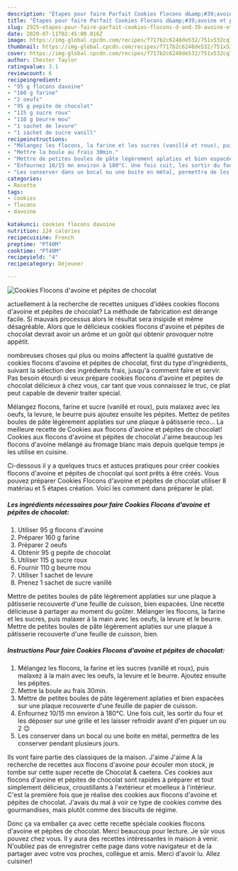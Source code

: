 ```yaml
---
description: "Étapes pour faire Parfait Cookies Flocons d&amp;#39;avoine et pépites de chocolat"
title: "Étapes pour faire Parfait Cookies Flocons d&amp;#39;avoine et pépites de chocolat"
slug: 2925-etapes-pour-faire-parfait-cookies-flocons-d-and-39-avoine-et-pepites-de-chocolat
date: 2020-07-11T02:45:00.816Z
image: https://img-global.cpcdn.com/recipes/f717b2c6248de532/751x532cq70/cookies-flocons-davoine-et-pepites-de-chocolat-photo-principale-de-la-recette.jpg
thumbnail: https://img-global.cpcdn.com/recipes/f717b2c6248de532/751x532cq70/cookies-flocons-davoine-et-pepites-de-chocolat-photo-principale-de-la-recette.jpg
cover: https://img-global.cpcdn.com/recipes/f717b2c6248de532/751x532cq70/cookies-flocons-davoine-et-pepites-de-chocolat-photo-principale-de-la-recette.jpg
author: Chester Taylor
ratingvalue: 3.1
reviewcount: 6
recipeingredient:
- "95 g flocons davoine"
- "160 g farine"
- "2 oeufs"
- "95 g pepite de chocolat"
- "115 g sucre roux"
- "110 g beurre mou"
- "1 sachet de levure"
- "1 sachet de sucre vanill"
recipeinstructions:
- "Mélangez les flocons, la farine et les sucres (vanillé et roux), puis malaxez à la main avec les oeufs, la levure et le beurre. Ajoutez ensuite les pépites."
- "Mettre la boule au frais 30min."
- "Mettre de petites boules de pâte légèrement aplaties et bien espacées sur une plaque recouverte d&#39;une feuille de papier de cuisson."
- "Enfournez 10/15 mn environ à 180°C. Une fois cuit, les sortir du four et les déposer sur une grille et les laisser refroidir avant d&#39;en piquer un ou 2 😉"
- "Les conserver dans un bocal ou une boite en métal, permettra de les conserver pendant plusieurs jours."
categories:
- Recette
tags:
- cookies
- flocons
- davoine

katakunci: cookies flocons davoine 
nutrition: 124 calories
recipecuisine: French
preptime: "PT40M"
cooktime: "PT40M"
recipeyield: "4"
recipecategory: Déjeuner

---
```



![Cookies Flocons d&#39;avoine et pépites de chocolat](https://img-global.cpcdn.com/recipes/f717b2c6248de532/751x532cq70/cookies-flocons-davoine-et-pepites-de-chocolat-photo-principale-de-la-recette.jpg)

actuellement à la recherche de recettes uniques d'idées cookies flocons d&#39;avoine et pépites de chocolat? La méthode de fabrication est dérange facile. Si mauvais processus alors le résultat sera insipide et même désagréable. Alors que le délicieux cookies flocons d&#39;avoine et pépites de chocolat devrait avoir un arôme et un goût qui obtenir provoquer notre appétit.

nombreuses choses qui plus ou moins affectent la qualité gustative de cookies flocons d&#39;avoine et pépites de chocolat, first du type d'ingrédients, suivant la sélection des ingrédients frais, jusqu'à comment faire et servir. Pas besoin étourdi si veux prépare cookies flocons d&#39;avoine et pépites de chocolat délicieux à chez vous, car tant que vous connaissez le truc, ce plat peut capable de devenir traiter spécial.

Mélangez flocons, farine et sucre (vanillé et roux), puis malaxez avec les oeufs, la levure, le beurre puis ajoutez ensuite les pépites. Mettez de petites boules de pâte légèrement applaties sur une plaque à pâtisserie reco… La meilleure recette de Cookies aux flocons d&#39;avoine et pépites de chocolat! Cookies aux flocons d&#39;avoine et pépites de chocolat J&#39;aime beaucoup les flocons d&#39;avoine mélangé au fromage blanc mais depuis quelque temps je les utilise en cuisine.


Ci-dessous il y a quelques trucs et astuces pratiques pour créer cookies flocons d&#39;avoine et pépites de chocolat qui sont prêts à être créés. Vous pouvez préparer Cookies Flocons d&#39;avoine et pépites de chocolat utiliser 8 matériau et 5 étapes création. Voici les comment dans préparer le plat.

<!--inarticleads1-->

##### Les ingrédients nécessaires pour faire Cookies Flocons d&#39;avoine et pépites de chocolat:

1. Utiliser 95 g flocons d&#39;avoine
1. Préparer 160 g farine
1. Préparer 2 oeufs
1. Obtenir 95 g pepite de chocolat
1. Utiliser 115 g sucre roux
1. Fournir 110 g beurre mou
1. Utiliser 1 sachet de levure
1. Prenez 1 sachet de sucre vanillé


Mettre de petites boules de pâte légèrement applaties sur une plaque à pâtisserie recouverte d&#39;une feuille de cuisson, bien espacées. Une recette délicieuse à partager au moment du goûter. Mélanger les flocons, la farine et les sucres, puis malaxer à la main avec les oeufs, la levure et le beurre. Mettre de petites boules de pâte légèrement aplaties sur une plaque à pâtisserie recouverte d&#39;une feuille de cuisson, bien. 

<!--inarticleads2-->

##### Instructions Pour faire Cookies Flocons d&#39;avoine et pépites de chocolat:

1. Mélangez les flocons, la farine et les sucres (vanillé et roux), puis malaxez à la main avec les oeufs, la levure et le beurre. Ajoutez ensuite les pépites.
1. Mettre la boule au frais 30min.
1. Mettre de petites boules de pâte légèrement aplaties et bien espacées sur une plaque recouverte d&#39;une feuille de papier de cuisson.
1. Enfournez 10/15 mn environ à 180°C. Une fois cuit, les sortir du four et les déposer sur une grille et les laisser refroidir avant d&#39;en piquer un ou 2 😉
1. Les conserver dans un bocal ou une boite en métal, permettra de les conserver pendant plusieurs jours.


Ils vont faire partie des classiques de la maison. J&#39;aime J&#39;aime A la recherche de recettes aux flocons d&#39;avoine pour écouler mon stock, je tombe sur cette super recette de Chocolat &amp; caetera. Ces cookies aux flocons d&#39;avoine et pépites de chocolat sont rapides à préparer et tout simplement délicieux, croustillants à l&#39;extérieur et moelleux à l&#39;intérieur. C&#39;est la première fois que je réalise des cookies aux flocons d&#39;avoine et pépites de chocolat. J&#39;avais du mal à voir ce type de cookies comme des gourmandises, mais plutôt comme des biscuits de régime. 


Donc ça va emballer ça avec cette recette spéciale cookies flocons d&#39;avoine et pépites de chocolat. Merci beaucoup pour lecture. Je sûr vous pouvez chez vous. Il y aura des recettes  intéressantes in maison à venir. N'oubliez pas de enregistrer cette page dans votre navigateur et de la partager avec votre vos proches, collègue et amis. Merci d'avoir lu. Allez cuisiner!
